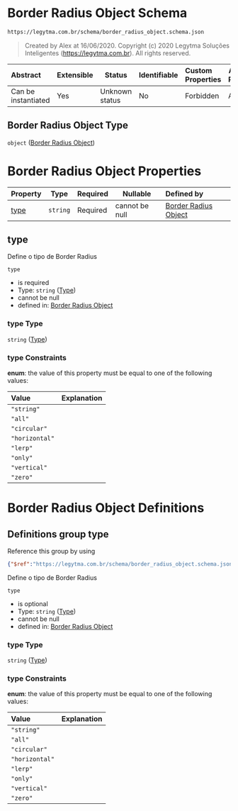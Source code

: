 # Border Radius Object Schema

```txt
https://legytma.com.br/schema/border_radius_object.schema.json
```




> Created by Alex at 16/06/2020.
> Copyright (c) 2020 Legytma Soluções Inteligentes (<https://legytma.com.br>). All rights reserved.
>

| Abstract            | Extensible | Status         | Identifiable | Custom Properties | Additional Properties | Access Restrictions | Defined In                                                                                            |
| :------------------ | ---------- | -------------- | ------------ | :---------------- | --------------------- | ------------------- | ----------------------------------------------------------------------------------------------------- |
| Can be instantiated | Yes        | Unknown status | No           | Forbidden         | Allowed               | none                | [border_radius_object.schema.json](../schema/border_radius_object.schema.json) |

## Border Radius Object Type

`object` ([Border Radius Object](border_radius_object.md))

# Border Radius Object Properties

| Property      | Type     | Required | Nullable       | Defined by                                                                                                                                                |
| :------------ | -------- | -------- | -------------- | :-------------------------------------------------------------------------------------------------------------------------------------------------------- |
| [type](#type) | `string` | Required | cannot be null | [Border Radius Object](border_radius_geometry-definitions-type.md) |

## type

Define o tipo de Border Radius


`type`

-   is required
-   Type: `string` ([Type](border_radius_geometry-definitions-type.md))
-   cannot be null
-   defined in: [Border Radius Object](border_radius_geometry-definitions-type.md)

### type Type

`string` ([Type](border_radius_geometry-definitions-type.md))

### type Constraints

**enum**: the value of this property must be equal to one of the following values:

| Value          | Explanation |
| :------------- | ----------- |
| `"string"`     |             |
| `"all"`        |             |
| `"circular"`   |             |
| `"horizontal"` |             |
| `"lerp"`       |             |
| `"only"`       |             |
| `"vertical"`   |             |
| `"zero"`       |             |

# Border Radius Object Definitions

## Definitions group type

Reference this group by using

```json
{"$ref":"https://legytma.com.br/schema/border_radius_object.schema.json#/definitions/type"}
```

Define o tipo de Border Radius


`type`

-   is optional
-   Type: `string` ([Type](border_radius_geometry-definitions-type.md))
-   cannot be null
-   defined in: [Border Radius Object](border_radius_geometry-definitions-type.md)

### type Type

`string` ([Type](border_radius_geometry-definitions-type.md))

### type Constraints

**enum**: the value of this property must be equal to one of the following values:

| Value          | Explanation |
| :------------- | ----------- |
| `"string"`     |             |
| `"all"`        |             |
| `"circular"`   |             |
| `"horizontal"` |             |
| `"lerp"`       |             |
| `"only"`       |             |
| `"vertical"`   |             |
| `"zero"`       |             |
